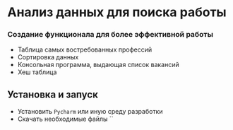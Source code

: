 # Анализ данных для поиска работы
### Создание функционала для более эффективной работы
- Таблица самых востребованных профессий
- Сортировка данных 
- Консольная программа, выдающая список вакансий
- Хеш таблица
## Установка и запуск
- Установить `Pycharm` или иную среду разработки
- Скачать необходимые файлы ``
